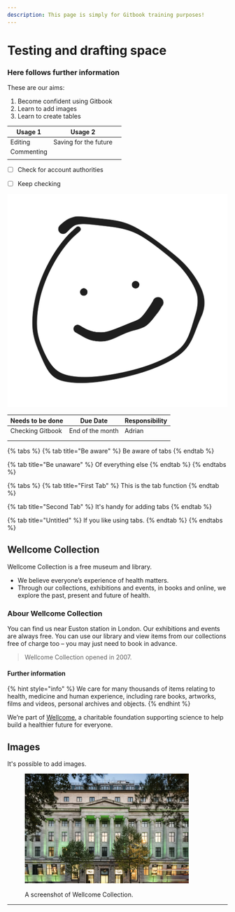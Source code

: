 ```yaml
---
description: This page is simply for Gitbook training purposes!
---
```


# Testing and drafting space

### Here follows further information

These are our aims:

1. Become confident using Gitbook
2. Learn to add images
3. Learn to create tables

| Usage 1    | Usage 2               |   |
| ---------- | --------------------- | - |
| Editing    | Saving for the future |   |
| Commenting |                       |   |
|            |                       |   |

* [ ] Check for account authorities
* [ ] Keep checking



<img src="../.gitbook/assets/file.excalidraw.svg" alt="A simple drawing" class="gitbook-drawing">



| Needs to be done | Due Date         | Responsibility |
| ---------------- | ---------------- | -------------- |
| Checking Gitbook | End of the month | Adrian         |
|                  |                  |                |
|                  |                  |                |

{% tabs %}
{% tab title="Be aware" %}
Be aware of tabs
{% endtab %}

{% tab title="Be unaware" %}
Of everything else
{% endtab %}
{% endtabs %}

{% tabs %}
{% tab title="First Tab" %}
This is the tab function
{% endtab %}

{% tab title="Second Tab" %}
It's handy for adding tabs
{% endtab %}

{% tab title="Untitled" %}
If you like using tabs.
{% endtab %}
{% endtabs %}

## Wellcome Collection

Wellcome Collection is a free museum and library. &#x20;

* We believe everyone’s experience of health matters.
* Through our collections, exhibitions and events, in books and online, we explore the past, present and future of health.

### Abour Wellcome Collection

You can find us near Euston station in London. Our exhibitions and events are always free. You can use our library and view items from our collections free of charge too – you may just need to book in advance.

> Wellcome Collection opened in 2007.

#### Further information

{% hint style="info" %}
&#x20;We care for many thousands of items relating to health, medicine and human experience, including rare books, artworks, films and videos, personal archives and objects.&#x20;
{% endhint %}

We’re part of [Wellcome](https://wellcome.org/), a charitable foundation supporting science to help build a healthier future for everyone.



## Images

It's possible to add images.

<figure><img src="../.gitbook/assets/Screenshot 2025-02-13 at 14.53.19.png" alt="A photo of the front of Wellcome Collection" width="375"><figcaption><p>A screenshot of Wellcome Collection.</p></figcaption></figure>

***

